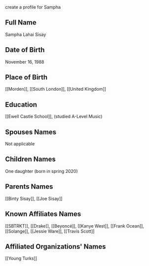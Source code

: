 create a profile for Sampha

## Full Name
Sampha Lahai Sisay

## Date of Birth
November 16, 1988

## Place of Birth
[[Morden]], [[South London]], [[United Kingdom]]

## Education
[[Ewell Castle School]], (studied A-Level Music)

## Spouses Names
Not applicable

## Children Names
One daughter (born in spring 2020)

## Parents Names
[[Binty Sisay]], [[Joe Sisay]]

## Known Affiliates Names
[[SBTRKT]],
[[Drake]],
[[Beyoncé]],
[[Kanye West]],
[[Frank Ocean]],
[[Solange]],
[[Jessie Ware]],
[[Travis Scott]]

## Affiliated Organizations' Names
[[Young Turks]]
